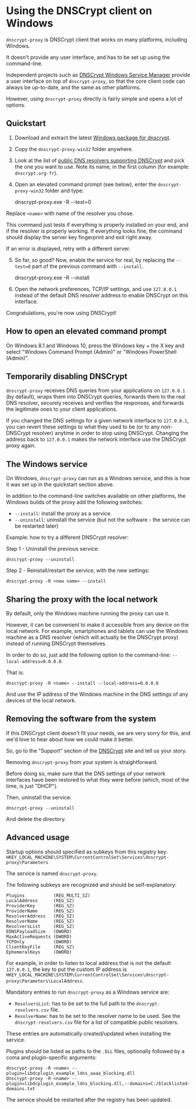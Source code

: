 Using the DNSCrypt client on Windows
====================================

`dnscrypt-proxy` is DNSCrypt client that works on many platforms,
including Windows.

It doesn't provide any user interface, and has to be set up using the
command-line.

Independent projects such as [DNSCrypt Windows Service Manager](https://simonclausen.dk/projects/dnscrypt-winservicemgr/)
provide a user interface on top of `dnscrypt-proxy`, so that the core
client code can always be up-to-date, and the same as other platforms.

However, using `dnscrypt-proxy` directly is fairly simple and opens a
lot of options.

Quickstart
----------

1) Download and extract the latest
[Windows package for dnscrypt](http://download.dnscrypt.org/dnscrypt-proxy/LATEST-win32-full.zip).

2) Copy the `dnscrypt-proxy-win32` folder anywhere.

3) Look at the list of [public DNS resolvers supporting DNSCrypt](https://github.com/jedisct1/dnscrypt-proxy/blob/master/dnscrypt-resolvers.csv)
and pick the one you want to use. Note its name, in the first column
(for example: `dnscrypt.org-fr`).

4) Open an elevated command prompt (see below), enter the
`dnscrypt-proxy-win32` folder and type:

    dnscrypt-proxy.exe -R <name> --test=0

Replace `<name>` with name of the resolver you chose.

This command just tests if everything is properly installed on your
end, and if the resolver is properly working. If everything looks fine,
the command should display the server key fingerprint and exit right away.

If an error is displayed, retry with a different server.

5) So far, so good? Now, enable the service for real, by replacing the
`--test=0` part of the previous command with `--install`.

    dnscrypt-proxy.exe -R <name> --install

6) Open the network preferences, TCP/IP settings, and use `127.0.0.1`
instead of the default DNS resolver address to enable DNSCrypt on this
interface.

Congratulations, you're now using DNSCrypt!

How to open an elevated command prompt
--------------------------------------

On Windows 8.1 and Windows 10, press the Windows key + the X key and
select "Windows Command Prompt (Admin)" or "Windows PowerShell (Admin)".

Temporarily disabling DNSCrypt
------------------------------

`dnscrypt-proxy` receives DNS queries from your applications on
`127.0.0.1` (by default), wraps them into DNSCrypt queries, forwards
them to the real DNS resolver, securely receives and verifies the
responses, and forwards the legitimate ones to your client applications.

If you changed the DNS settings for a given network interface to
`127.0.0.1`, you can revert these settings to what they used to be (or
to any non-DNSCrypt resolver) anytime in order to stop using DNSCrypt.
Changing the address back to `127.0.0.1` makes the network interface
use the DNSCrypt proxy again.

The Windows service
-------------------

On Windows, `dnscrypt-proxy` can run as a Windows service, and this is how it
was set up in the quickstart section above.

In addition to the command-line switches available on other platforms,
the Windows builds of the proxy add the following switches:

- `--install`: install the proxy as a service.
- `--uninstall`: uninstall the service (but not the software - the
service can be restarted later)

Example: how to try a different DNSCrypt resolver:

Step 1 - Uninstall the previous service:

    dnscrypt-proxy --uninstall

Step 2 - Reinstall/restart the service, with the new settings:

    dnscrypt-proxy -R <new name> --install

Sharing the proxy with the local network
----------------------------------------

By default, only the Windows machine running the proxy can use it.

However, it can be convenient to make it accessible from any device on
the local network. For example, smartphones and tablets can use the
Windows machine as a DNS resolver (which will actually be the DNSCrypt
proxy) instead of running DNSCrypt themselves.

In order to do so, just add the following option to the command-line:
`--local-address=0.0.0.0`.

That is:

    dnscrypt-proxy -R <name> --install --local-address=0.0.0.0

And use the IP address of the Windows machine in the DNS settings of
any devices of the local network.

Removing the software from the system
-------------------------------------

If this DNSCrypt client doesn't fit your needs, we are very sorry for
this, and we'd love to hear about how we could make it better.

So, go to the "Support" section of the
[DNSCrypt](http://dnscrypt.org/) site and tell us your story.

Removing `dnscrypt-proxy` from your system is straightforward.

Before doing so, make sure that the DNS settings of your network
interfaces have been restored to what they were before (which, most of
the time, is just "DHCP").

Then, uninstall the service:

    dnscrypt-proxy --uninstall

And delete the directory.

Advanced usage
--------------

Startup options should specified as subkeys from this registry key:
`HKEY_LOCAL_MACHINE\SYSTEM\CurrentControlSet\Services\dnscrypt-proxy\Parameters`

The service is named `dnscrypt-proxy`.

The following subkeys are recognized and should be self-explanatory:

    Plugins           (REG_MULTI_SZ)
    LocalAddress      (REG_SZ)
    ProviderKey       (REG_SZ)
    ProviderName      (REG_SZ)
    ResolverAddress   (REG_SZ)
    ResolverName      (REG_SZ)
    ResolversList     (REG_SZ)
    EDNSPayloadSize   (DWORD)
    MaxActiveRequests (DWORD)
    TCPOnly           (DWORD)
    ClientKeyFile     (REG_SZ)
    EphemeralKeys     (DWORD)

For example, in order to listen to local address that is not the default
`127.0.0.1`, the key to put the custom IP address is
`HKEY_LOCAL_MACHINE\SYSTEM\CurrentControlSet\Services\dnscrypt-proxy\Parameters\LocalAddress`.

Mandatory entries to run `dnscrypt-proxy` as a Windows service are:
- `ResolversList`: has to be set to the full path to the `dnscrypt-resolvers.csv` file.
- `ResolverName`: has to be set to the resolver name to be used. See
the `dnscrypt-resolvers.csv` file for a list of compatible public resolvers.

These entries are automatically created/updated when installing the service.

Plugins should be listed as paths to the `.DLL` files, optionally
followed by a coma and plugin-specific arguments:

    dnscrypt-proxy -R <name> --plugin=libdcplugin_example_ldns_aaaa_blocking.dll
    dnscrypt-proxy -R <name> --plugin=libdcplugin_example_ldns_blocking.dll,--domains=C:/blacklisted-domains.txt

The service should be restarted after the registry has been updated.
